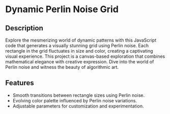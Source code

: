 # Dynamic Perlin Noise Grid

## Description

Explore the mesmerizing world of dynamic patterns with this JavaScript code that generates a visually stunning grid using Perlin noise. Each rectangle in the grid fluctuates in size and color, creating a captivating visual experience. This project is a canvas-based exploration that combines mathematical elegance with creative expression. Dive into the world of Perlin noise and witness the beauty of algorithmic art.

## Features

- Smooth transitions between rectangle sizes using Perlin noise.
- Evolving color palette influenced by Perlin noise variations.
- Adjustable parameters for customization and experimentation.
